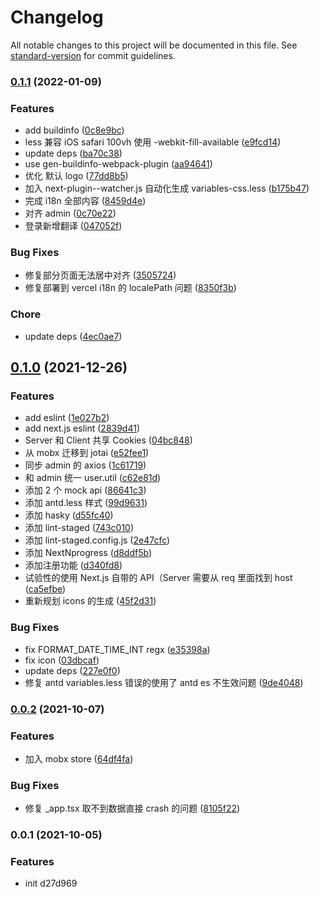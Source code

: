 # Changelog

All notable changes to this project will be documented in this file. See [standard-version](https://github.com/conventional-changelog/standard-version) for commit guidelines.

### [0.1.1](https://github.com/SolidZORO/nkk-www/compare/v0.1.0...v0.1.1) (2022-01-09)


### Features

* add buildinfo ([0c8e9bc](https://github.com/SolidZORO/nkk-www/commit/0c8e9bc78473a698e2d367a9cc2fd6589c4660dc))
* less 兼容 iOS safari 100vh 使用 -webkit-fill-available ([e9fcd14](https://github.com/SolidZORO/nkk-www/commit/e9fcd145181b624c4777788b6dc9ecd55413cf07))
* update deps ([ba70c38](https://github.com/SolidZORO/nkk-www/commit/ba70c38918a23f4aea29dec6d7e2e94f32309bf6))
* use gen-buildinfo-webpack-plugin ([aa94641](https://github.com/SolidZORO/nkk-www/commit/aa946412e310f95046e8701b98fb22fdcd56c56a))
* 优化 默认 logo ([77dd8b5](https://github.com/SolidZORO/nkk-www/commit/77dd8b53de97ceb4c4e18ac294d77713a9893aaf))
* 加入 next-plugin--watcher.js 自动化生成 variables-css.less ([b175b47](https://github.com/SolidZORO/nkk-www/commit/b175b477a301d4af72840216e84f6ed28b570519))
* 完成 i18n 全部内容 ([8459d4e](https://github.com/SolidZORO/nkk-www/commit/8459d4e60e3b3512d85206166faec6c7b1a126be))
* 对齐 admin ([0c70e22](https://github.com/SolidZORO/nkk-www/commit/0c70e221c19e1c207ee1e9fc0ea530f5cc446811))
* 登录新增翻译 ([047052f](https://github.com/SolidZORO/nkk-www/commit/047052f98e46dfd7fbef1df71fcab6a9492aae0d))


### Bug Fixes

* 修复部分页面无法居中对齐 ([3505724](https://github.com/SolidZORO/nkk-www/commit/3505724e396c98892bd605ea728b0bfa6f9e847d))
* 修复部署到 vercel i18n 的 localePath 问题 ([8350f3b](https://github.com/SolidZORO/nkk-www/commit/8350f3b795ddf0e78408907fe7ee0eb8f49bbc2c))


### Chore

* update deps ([4ec0ae7](https://github.com/SolidZORO/nkk-www/commit/4ec0ae7e8fc8f467f82c1d783709d69b07c43ed4))

## [0.1.0](https://github.com/SolidZORO/nkk-www/compare/v0.0.2...v0.1.0) (2021-12-26)


### Features

* add eslint ([1e027b2](https://github.com/SolidZORO/nkk-www/commit/1e027b2c6349bf59790909b78c4de58c21a6cfaa))
* add next.js eslint ([2839d41](https://github.com/SolidZORO/nkk-www/commit/2839d41707dc869b72784888304902c89d94feec))
* Server 和 Client 共享 Cookies ([04bc848](https://github.com/SolidZORO/nkk-www/commit/04bc8486c8a94f7f5788e9f31e56842fe685ea98))
* 从 mobx 迁移到 jotai ([e52fee1](https://github.com/SolidZORO/nkk-www/commit/e52fee1500c099c40529796a33c4a9ee06513269))
* 同步 admin 的 axios ([1c61719](https://github.com/SolidZORO/nkk-www/commit/1c617197db78170e8a81e78efb79ff7fca4944e3))
* 和 admin 统一 user.util ([c62e81d](https://github.com/SolidZORO/nkk-www/commit/c62e81d3c45802b59ba632c3fe5eb5be1f28431d))
* 添加 2 个 mock api ([86641c3](https://github.com/SolidZORO/nkk-www/commit/86641c38ba7799aba98307c4437ff334e45a422f))
* 添加 antd.less 样式 ([99d9631](https://github.com/SolidZORO/nkk-www/commit/99d963135fddb0ced33637f8a1b47c287cfa017c))
* 添加 hasky ([d55fc40](https://github.com/SolidZORO/nkk-www/commit/d55fc40e95655903e4e4ed6182e49b7443614e45))
* 添加 lint-staged ([743c010](https://github.com/SolidZORO/nkk-www/commit/743c01095ff43aca6310e2e7a99f583ee0c45746))
* 添加 lint-staged.config.js ([2e47cfc](https://github.com/SolidZORO/nkk-www/commit/2e47cfc2e12ab08f660a4f40c5a5e8c3d220b13b))
* 添加 NextNprogress ([d8ddf5b](https://github.com/SolidZORO/nkk-www/commit/d8ddf5b9903d1f118ca06767e1546e7c07878f54))
* 添加注册功能 ([d340fd8](https://github.com/SolidZORO/nkk-www/commit/d340fd82ed327c8a51f53f5bfc8b5a83559131e0))
* 试验性的使用 Next.js 自带的 API（Server 需要从 req 里面找到 host ([ca5efbe](https://github.com/SolidZORO/nkk-www/commit/ca5efbe84dd8708d3f33d934d1a39ef608f0f74f))
* 重新规划 icons 的生成 ([45f2d31](https://github.com/SolidZORO/nkk-www/commit/45f2d31bded3dd25808c23c635eaf41193fad325))


### Bug Fixes

* fix FORMAT_DATE_TIME_INT regx ([e35398a](https://github.com/SolidZORO/nkk-www/commit/e35398ac0c9e039e2f2cac3e8cacf46b42774e90))
* fix icon ([03dbcaf](https://github.com/SolidZORO/nkk-www/commit/03dbcaf999d4f5ef28c31f7e8ada42c76c99e8c8))
* update deps ([227e0f0](https://github.com/SolidZORO/nkk-www/commit/227e0f044eefe36e9db324be8b457672da0bba6a))
* 修复 antd variables.less 错误的使用了 antd es 不生效问题 ([9de4048](https://github.com/SolidZORO/nkk-www/commit/9de4048b8fddf11e25ca40b7cb9fb382a4c90fa7))

### [0.0.2](https://github.com/SolidZORO/nkk-www/compare/v0.0.1...v0.0.2) (2021-10-07)


### Features

* 加入 mobx store ([64df4fa](https://github.com/SolidZORO/nkk-www/commit/64df4faffecd9a03914d973aa4f9c3c7101e27eb))


### Bug Fixes

* 修复 _app.tsx 取不到数据直接 crash 的问题 ([8105f22](https://github.com/SolidZORO/nkk-www/commit/8105f22ea11a6a80112c5b7784abccbfc97f7fe1))

### 0.0.1 (2021-10-05)


### Features

* init d27d969

